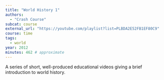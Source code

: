 ```yaml
---
title: "World History 1"
authors:
  - "Crash Course"
subcat: course
external_url: "https://youtube.com/playlist?list=PLBDA2E52FB1EF80C9"
course: time
tags:
  - world
year: 2012
minutes: 462 # approximate
---
```


A series of short, well-produced educational videos giving a brief introduction to world history.

